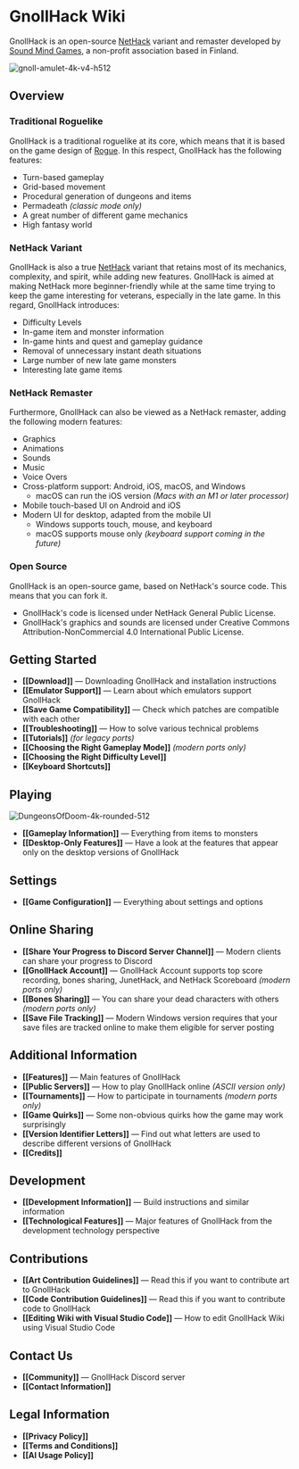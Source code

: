 # GnollHack Wiki

GnollHack is an open-source [NetHack](https://www.nethack.org/) variant and remaster developed by [Sound Mind Games](https://soundmindgames.org), a non-profit association based in Finland.

![gnoll-amulet-4k-v4-h512](https://github.com/hyvanmielenpelit/GnollHack/assets/16661034/19077f94-2911-4b82-9be7-b375dcb033ce)

## Overview

### Traditional Roguelike

GnollHack is a traditional roguelike at its core, which means that it is based on the game design of [Rogue](https://en.wikipedia.org/wiki/Rogue_(video_game)). In this respect, GnollHack has the following features:

- Turn-based gameplay
- Grid-based movement
- Procedural generation of dungeons and items
- Permadeath _(classic mode only)_
- A great number of different game mechanics
- High fantasy world

### NetHack Variant

GnollHack is also a true [NetHack](https://en.wikipedia.org/wiki/NetHack) variant that retains most of its mechanics, complexity, and spirit, while adding new features. GnollHack is aimed at making NetHack more beginner-friendly while at the same time trying to keep the game interesting for veterans, especially in the late game. In this regard, GnollHack introduces:

- Difficulty Levels
- In-game item and monster information
- In-game hints and quest and gameplay guidance
- Removal of unnecessary instant death situations
- Large number of new late game monsters
- Interesting late game items

### NetHack Remaster

Furthermore, GnollHack can also be viewed as a NetHack remaster, adding the following modern features:

- Graphics
- Animations
- Sounds
- Music
- Voice Overs
- Cross-platform support: Android, iOS, macOS, and Windows
    - macOS can run the iOS version *(Macs with an M1 or later processor)*
- Mobile touch-based UI on Android and iOS
- Modern UI for desktop, adapted from the mobile UI
    - Windows supports touch, mouse, and keyboard
    - macOS supports mouse only *(keyboard support coming in the future)*

### Open Source

GnollHack is an open-source game, based on NetHack's source code. This means that you can fork it.
- GnollHack's code is licensed under NetHack General Public License.
- GnollHack's graphics and sounds are licensed under Creative Commons Attribution-NonCommercial 4.0 International Public License.

## Getting Started

- **[[Download]]** — Downloading GnollHack and installation instructions
- **[[Emulator Support]]** — Learn about which emulators support GnollHack
- **[[Save Game Compatibility]]** — Check which patches are compatible with each other
- **[[Troubleshooting]]** — How to solve various technical problems
- **[[Tutorials]]** _(for legacy ports)_
- **[[Choosing the Right Gameplay Mode]]** *(modern ports only)*
- **[[Choosing the Right Difficulty Level]]**
- **[[Keyboard Shortcuts]]**

## Playing

![DungeonsOfDoom-4k-rounded-512](https://github.com/hyvanmielenpelit/GnollHack/assets/16661034/202613eb-6f1a-474c-8783-f610402241b4)

- **[[Gameplay Information]]** — Everything from items to monsters
- **[[Desktop-Only Features]]** — Have a look at the features that appear only on the desktop versions of GnollHack

## Settings

- **[[Game Configuration]]** — Everything about settings and options

## Online Sharing

- **[[Share Your Progress to Discord Server Channel]]** — Modern clients can share your progress to Discord
- **[[GnollHack Account]]** — GnollHack Account supports top score recording, bones sharing, JunetHack, and NetHack Scoreboard *(modern ports only)*
- **[[Bones Sharing]]** — You can share your dead characters with others *(modern ports only)*
- **[[Save File Tracking]]** — Modern Windows version requires that your save files are tracked online to make them eligible for server posting

## Additional Information

- **[[Features]]** — Main features of GnollHack
- **[[Public Servers]]** — How to play GnollHack online *(ASCII version only)*
- **[[Tournaments]]** — How to participate in tournaments *(modern ports only)*
- **[[Game Quirks]]** — Some non-obvious quirks how the game may work surprisingly
- **[[Version Identifier Letters]]** — Find out what letters are used to describe different versions of GnollHack
- **[[Credits]]**

## Development

- **[[Development Information]]** — Build instructions and similar information
- **[[Technological Features]]** — Major features of GnollHack from the development technology perspective

## Contributions

- **[[Art Contribution Guidelines]]** — Read this if you want to contribute art to GnollHack
- **[[Code Contribution Guidelines]]** — Read this if you want to contribute code to GnollHack
- **[[Editing Wiki with Visual Studio Code]]** — How to edit GnollHack Wiki using Visual Studio Code

## Contact Us

- **[[Community]]** — GnollHack Discord server
- **[[Contact Information]]**

## Legal Information

- **[[Privacy Policy]]**
- **[[Terms and Conditions]]**
- **[[AI Usage Policy]]**